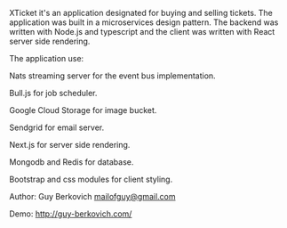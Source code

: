 XTicket it's an application designated for buying and selling tickets.
The application was built in a microservices design pattern.
The backend was written with Node.js and typescript and the client was written with React server side rendering.

The application use:

Nats streaming server for the event bus implementation.

Bull.js for job scheduler.

Google Cloud Storage for image bucket.

Sendgrid for email server.

Next.js for server side rendering.

Mongodb and Redis for database.

Bootstrap and css modules for client styling.


Author: Guy Berkovich
        mailofguy@gmail.com
        
Demo: http://guy-berkovich.com/
